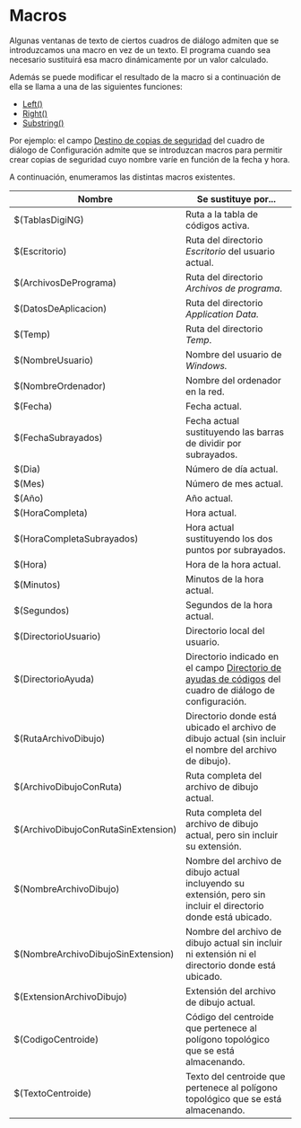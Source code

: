 # Macros

Algunas ventanas de texto de ciertos cuadros de diálogo admiten que se introduzcamos una macro en vez de un texto. El programa cuando sea necesario sustituirá esa macro dinámicamente por un valor calculado.

Además se puede modificar el resultado de la macro si a continuación de ella se llama a una de las siguientes funciones:

* [Left()](macros/left.md)
* [Right()](macros/right.md)
* [Substring()](macros/substring.md)

Por ejemplo: el campo [Destino de copias de seguridad](cuadros-de-dialogo/configuracion/copia-de-seguridad.md#destino-de-copias-de-seguridad) del cuadro de diálogo de Configuración admite que se introduzcan macros para permitir crear copias de seguridad cuyo nombre varíe en función de la fecha y hora.

A continuación, enumeramos las distintas macros existentes.

| Nombre                              | Se sustituye por...                                                                                                                                                                                        |
| ----------------------------------- | ---------------------------------------------------------------------------------------------------------------------------------------------------------------------------------------------------------- |
| $(TablasDigiNG)                     | Ruta a la tabla de códigos activa.                                                                                                                                                                         |
| $(Escritorio)                       | Ruta del directorio _Escritorio_ del usuario actual.                                                                                                                                                       |
| $(ArchivosDePrograma)               | Ruta del directorio _Archivos de programa_.                                                                                                                                                                |
| $(DatosDeAplicacion)                | Ruta del directorio _Application Data._                                                                                                                                                                    |
| $(Temp)                             | Ruta del directorio _Temp_.                                                                                                                                                                                |
| $(NombreUsuario)                    | Nombre del usuario de _Windows._                                                                                                                                                                           |
| $(NombreOrdenador)                  | Nombre del ordenador en la red.                                                                                                                                                                            |
| $(Fecha)                            | Fecha actual.                                                                                                                                                                                              |
| $(FechaSubrayados)                  | Fecha actual sustituyendo las barras de dividir por subrayados.                                                                                                                                            |
| $(Dia)                              | Número de día actual.                                                                                                                                                                                      |
| $(Mes)                              | Número de mes actual.                                                                                                                                                                                      |
| $(Año)                              | Año actual.                                                                                                                                                                                                |
| $(HoraCompleta)                     | Hora actual.                                                                                                                                                                                               |
| $(HoraCompletaSubrayados)           | Hora actual sustituyendo los dos puntos por subrayados.                                                                                                                                                    |
| $(Hora)                             | Hora de la hora actual.                                                                                                                                                                                    |
| $(Minutos)                          | Minutos de la hora actual.                                                                                                                                                                                 |
| $(Segundos)                         | Segundos de la hora actual.                                                                                                                                                                                |
| $(DirectorioUsuario)                | Directorio local del usuario.                                                                                                                                                                              |
| $(DirectorioAyuda)                  | Directorio indicado en el campo [Directorio de ayudas de códigos](cuadros-de-dialogo/configuracion/comunicacion-con-el-usuario.md#directorio-de-ayudas-de-codigos) del cuadro de diálogo de configuración. |
| $(RutaArchivoDibujo)                | Directorio donde está ubicado el archivo de dibujo actual (sin incluir el nombre del archivo de dibujo).                                                                                                   |
| $(ArchivoDibujoConRuta)             | Ruta completa del archivo de dibujo actual.                                                                                                                                                                |
| $(ArchivoDibujoConRutaSinExtension) | Ruta completa del archivo de dibujo actual, pero sin incluir su extensión.                                                                                                                                 |
| $(NombreArchivoDibujo)              | Nombre del archivo de dibujo actual incluyendo su extensión, pero sin incluir el directorio donde está ubicado.                                                                                            |
| $(NombreArchivoDibujoSinExtension)  | Nombre del archivo de dibujo actual sin incluir ni extensión ni el directorio donde está ubicado.                                                                                                          |
| $(ExtensionArchivoDibujo)           | Extensión del archivo de dibujo actual.                                                                                                                                                                    |
| $(CodigoCentroide)                  | Código del centroide que pertenece al polígono topológico que se está almacenando.                                                                                                                         |
| $(TextoCentroide)                   | Texto del centroide que pertenece al polígono topológico que se está almacenando.                                                                                                                          |
